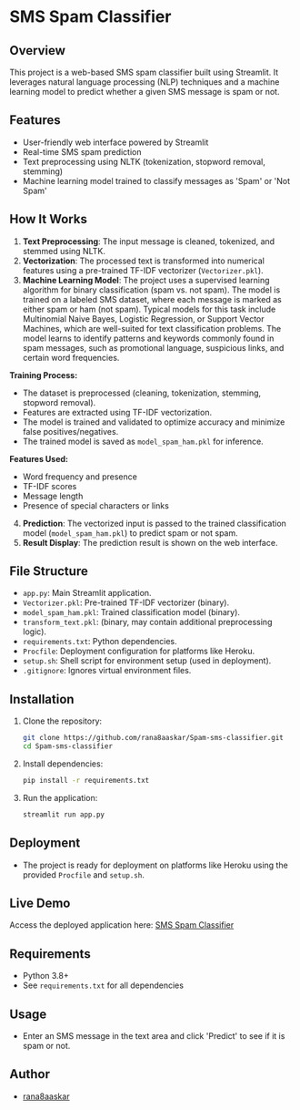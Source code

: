 # SMS Spam Classifier

## Overview
This project is a web-based SMS spam classifier built using Streamlit. It leverages natural language processing (NLP) techniques and a machine learning model to predict whether a given SMS message is spam or not.

## Features
- User-friendly web interface powered by Streamlit
- Real-time SMS spam prediction
- Text preprocessing using NLTK (tokenization, stopword removal, stemming)
- Machine learning model trained to classify messages as 'Spam' or 'Not Spam'

## How It Works
1. **Text Preprocessing**: The input message is cleaned, tokenized, and stemmed using NLTK.
2. **Vectorization**: The processed text is transformed into numerical features using a pre-trained TF-IDF vectorizer (`Vectorizer.pkl`).
3. **Machine Learning Model**: The project uses a supervised learning algorithm for binary classification (spam vs. not spam). The model is trained on a labeled SMS dataset, where each message is marked as either spam or ham (not spam). Typical models for this task include Multinomial Naive Bayes, Logistic Regression, or Support Vector Machines, which are well-suited for text classification problems. The model learns to identify patterns and keywords commonly found in spam messages, such as promotional language, suspicious links, and certain word frequencies.

**Training Process:**
- The dataset is preprocessed (cleaning, tokenization, stemming, stopword removal).
- Features are extracted using TF-IDF vectorization.
- The model is trained and validated to optimize accuracy and minimize false positives/negatives.
- The trained model is saved as `model_spam_ham.pkl` for inference.

**Features Used:**
- Word frequency and presence
- TF-IDF scores
- Message length
- Presence of special characters or links

4. **Prediction**: The vectorized input is passed to the trained classification model (`model_spam_ham.pkl`) to predict spam or not spam.
5. **Result Display**: The prediction result is shown on the web interface.

## File Structure
- `app.py`: Main Streamlit application.
- `Vectorizer.pkl`: Pre-trained TF-IDF vectorizer (binary).
- `model_spam_ham.pkl`: Trained classification model (binary).
- `transform_text.pkl`: (binary, may contain additional preprocessing logic).
- `requirements.txt`: Python dependencies.
- `Procfile`: Deployment configuration for platforms like Heroku.
- `setup.sh`: Shell script for environment setup (used in deployment).
- `.gitignore`: Ignores virtual environment files.

## Installation
1. Clone the repository:
   ```sh
   git clone https://github.com/rana8aaskar/Spam-sms-classifier.git
   cd Spam-sms-classifier
   ```
2. Install dependencies:
   ```sh
   pip install -r requirements.txt
   ```
3. Run the application:
   ```sh
   streamlit run app.py
   ```

## Deployment
- The project is ready for deployment on platforms like Heroku using the provided `Procfile` and `setup.sh`.

## Live Demo
Access the deployed application here: [SMS Spam Classifier](https://spam-sms-classifier-7hmt.onrender.com)

## Requirements
- Python 3.8+
- See `requirements.txt` for all dependencies

## Usage
- Enter an SMS message in the text area and click 'Predict' to see if it is spam or not.


## Author
- [rana8aaskar](https://github.com/rana8aaskar)
